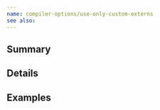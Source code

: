 ```yaml
---
name: compiler-options/use-only-custom-externs
see also:
---
```


## Summary

## Details

## Examples
